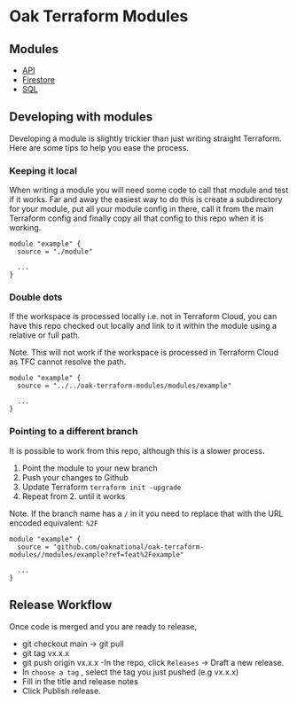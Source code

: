 # Oak Terraform Modules

## Modules

* [API](modules/gcp_api)
* [Firestore](modules/gcp_firestore)
* [SQL](modules/gcp_sql)

## Developing with modules

Developing a module is slightly trickier than just writing straight Terraform. Here are some tips to help you ease the process.

### Keeping it local

When writing a module you will need some code to call that module and test if it works. Far and away the easiest way to do this is create a subdirectory for your module, put all your module config in there, call it from the main Terraform config and finally copy all that config to this repo when it is working.

```hcl
module "example" {
  source = "./module"

  ...
}
```

### Double dots 

If the workspace is processed locally i.e. not in Terraform Cloud, you can have this repo checked out locally and link to it within the module using a relative or full path.

Note. This will not work if the workspace is processed in Terraform Cloud as TFC cannot resolve the path.

```hcl
module "example" {
  source = "../../oak-terraform-modules/modules/example"

  ...
}
```

### Pointing to a different branch

It is possible to work from this repo, although this is a slower process.

1. Point the module to your new branch
2. Push your changes to Github
3. Update Terraform `terraform init -upgrade`
4. Repeat from 2. until it works

Note. If the branch name has a `/` in it you need to replace that with the URL encoded equivalent: `%2F`

```hcl
module "example" {
  source = "github.com/oaknational/oak-terraform-modules//modules/example?ref=feat%2Fexample"

  ...
}
```

## Release Workflow
Once code is merged and you are ready to release,
- git checkout main -> git pull
- git tag vx.x.x
- git push origin vx.x.x
-In the repo, click `Releases` → Draft a new release.
- In `choose a tag` , select the tag you just pushed (e.g vx.x.x)
- Fill in the title and release notes
- Click Publish release.